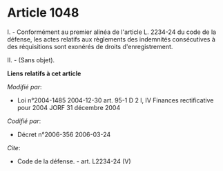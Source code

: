 # Article 1048

I. - Conformément au premier alinéa de l'article L. 2234-24 du code de la défense, les actes relatifs aux règlements des
indemnités consécutives à des réquisitions sont exonérés de droits d'enregistrement. 

II. - (Sans objet).

**Liens relatifs à cet article**

_Modifié par_:

  - Loi n°2004-1485 2004-12-30 art. 95-1 D 2 l, IV Finances rectificative pour 2004 JORF 31 décembre 2004

_Codifié par_:

  - Décret n°2006-356 2006-03-24

_Cite_:

  - Code de la défense. - art. L2234-24 (V)
